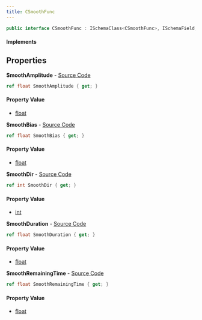```yaml
---
title: CSmoothFunc
---
```


```csharp
public interface CSmoothFunc : ISchemaClass<CSmoothFunc>, ISchemaField, ISchemaClass, INativeHandle
```

#### Implements

## Properties

**SmoothAmplitude** - [Source Code](https://github.com/swiftly-solution/swiftlys2/blob/master/managed/src/SwiftlyS2.Generated/Schemas/Interfaces/CSmoothFunc.cs#L16)

```csharp
ref float SmoothAmplitude { get; }
```

#### Property Value

- [float](https://learn.microsoft.com/dotnet/api/system.single)

**SmoothBias** - [Source Code](https://github.com/swiftly-solution/swiftlys2/blob/master/managed/src/SwiftlyS2.Generated/Schemas/Interfaces/CSmoothFunc.cs#L18)

```csharp
ref float SmoothBias { get; }
```

#### Property Value

- [float](https://learn.microsoft.com/dotnet/api/system.single)

**SmoothDir** - [Source Code](https://github.com/swiftly-solution/swiftlys2/blob/master/managed/src/SwiftlyS2.Generated/Schemas/Interfaces/CSmoothFunc.cs#L24)

```csharp
ref int SmoothDir { get; }
```

#### Property Value

- [int](https://learn.microsoft.com/dotnet/api/system.int32)

**SmoothDuration** - [Source Code](https://github.com/swiftly-solution/swiftlys2/blob/master/managed/src/SwiftlyS2.Generated/Schemas/Interfaces/CSmoothFunc.cs#L20)

```csharp
ref float SmoothDuration { get; }
```

#### Property Value

- [float](https://learn.microsoft.com/dotnet/api/system.single)

**SmoothRemainingTime** - [Source Code](https://github.com/swiftly-solution/swiftlys2/blob/master/managed/src/SwiftlyS2.Generated/Schemas/Interfaces/CSmoothFunc.cs#L22)

```csharp
ref float SmoothRemainingTime { get; }
```

#### Property Value

- [float](https://learn.microsoft.com/dotnet/api/system.single)

